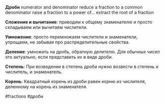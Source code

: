 **Дроби**
numerator and denominator
reduce a fraction to a common denominator
raise a fraction to a power of...
extract the root of a fraction

**Сложение и вычитание**: приводим к общему знаменателю и просто складываем или вычитаем числители.

**Умножение**: просто перемножаем числители и знаменатели, упрощаем, не забывая про распределительные свойства.

**Деление**: умножить на дробь, обратную делителю. Для обычных чисел это актуально, если представить их в виде дроби.

**Степень**: При возведении в степень дроби нужно возвести в степень и числитель, и знаменатель.

**Корень**: Квадратный корень из дроби равен корню из числителя, деленному на корень из знаменателя.

#fractions #дроби